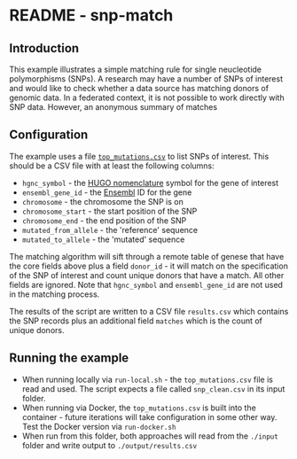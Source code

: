 # README - snp-match

## Introduction

This example illustrates a simple matching rule for single neucleotide polymorphisms (SNPs). A research may have a number of SNPs of interest and would like to check whether a data source has matching donors of genomic data. In a federated context, it is not possible to work directly with SNP data. However, an anonymous summary of matches

## Configuration

The example uses a file [`top_mutations.csv`](./top_mutations.csv) to list SNPs of interest. This should be a CSV file with at least the following columns:

- `hgnc_symbol` - the [HUGO nomenclature](https://www.genenames.org/) symbol for the gene of interest
- `ensembl_gene_id` - the [Ensembl](https://www.ensembl.org/index.html) ID for the gene
- `chromosome` - the chromosome the SNP is on
- `chromosome_start` - the start position of the SNP
- `chromosome_end` - the end position of the SNP
- `mutated_from_allele` - the 'reference' sequence
- `mutated_to_allele` - the 'mutated' sequence

The matching algorithm will sift through a remote table of genese that have the core fields above plus a field `donor_id` - it will match on the specification of the SNP of interest and count unique donors that have a match. All other fields are ignored. Note that `hgnc_symbol` and `ensembl_gene_id` are not used in the matching process.

The results of the script are written to a CSV file `results.csv` which contains the SNP records plus an additional field `matches` which is the count of unique donors.

## Running the example

- When running locally via `run-local.sh` - the `top_mutations.csv` file is read and used. The script expects a file called `snp_clean.csv` in its input folder.
- When running via Docker, the `top_mutations.csv` is built into the container - future iterations will take configuration in some other way. Test the Docker version via `run-docker.sh` 
- When run from this folder, both approaches will read from the `./input` folder and write output to `./output/results.csv`
